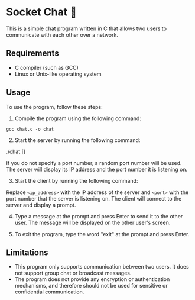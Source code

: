 # Socket Chat 💬

This is a simple chat program written in C that allows two users to communicate with each other over a network.

## Requirements

- C compiler (such as GCC)
- Linux or Unix-like operating system

## Usage

To use the program, follow these steps:

1. Compile the program using the following command:

```gcc chat.c -o chat```


2. Start the server by running the following command:

./chat [<port>]


If you do not specify a port number, a random port number will be used. The server will display its IP address and the port number it is listening on.

3. Start the client by running the following command:


Replace `<ip_address>` with the IP address of the server and `<port>` with the port number that the server is listening on. The client will connect to the server and display a prompt.

4. Type a message at the prompt and press Enter to send it to the other user. The message will be displayed on the other user's screen.

5. To exit the program, type the word "exit" at the prompt and press Enter.

## Limitations

- This program only supports communication between two users. It does not support group chat or broadcast messages.
- The program does not provide any encryption or authentication mechanisms, and therefore should not be used for sensitive or confidential communication.
